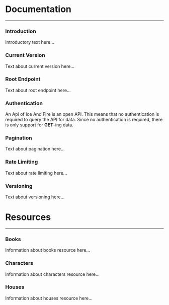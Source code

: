 # Documentation
- - -

<a name="intro"></a>
### Introduction


Introductory text here...

<a name="current_version"></a>
### Current Version


Text about current version here...

<a name="root_endpoint"></a>
### Root Endpoint


Text about root endpoint here...

<a name="authentication"></a>
### Authentication


An Api of Ice And Fire is an open API. This means that no authentication is required to query the API for data. Since no authentication is required, there is only support for **GET**-ing data.

<a name="pagination"></a>
### Pagination


Text about pagination here...

<a name="rate_limiting"></a>
### Rate Limiting


Text about rate limiting here...

<a name="versioning"></a>
### Versioning


Text about versioning here...

# Resources
- - -

<a name="books"></a>
### Books


Information about books resource here...

<a name="characters"></a>
### Characters


Information about characters resource here...

<a name="houses"></a>
### Houses


Information about houses resource here...
